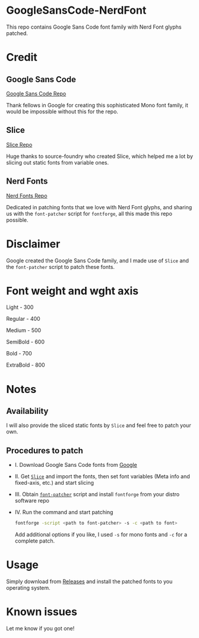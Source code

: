# GoogleSansCode-NerdFont
This repo contains Google Sans Code font family with Nerd Font glyphs patched.


# Credit

## Google Sans Code

[Google Sans Code Repo](https://github.com/googlefonts/googlesans-code)

Thank fellows in Google for creating this sophisticated Mono font family, it would be impossible without this for the repo.

## Slice

[Slice Repo](https://github.com/source-foundry/Slice)

Huge thanks to source-foundry who created Slice, which helped me a lot by slicing out static fonts from variable ones.

## Nerd Fonts

[Nerd Fonts Repo](https://github.com/ryanoasis/nerd-fonts)

Dedicated in patching fonts that we love with Nerd Font glyphs, and sharing us with the `font-patcher` script for `fontforge`, all this made this repo possible.


# Disclaimer

Google created the Google Sans Code family, and I made use of `Slice` and the `font-patcher` script to patch these fonts.


# Font weight and wght axis

Light - 300

Regular - 400

Medium - 500

SemiBold - 600

Bold - 700

ExtraBold - 800


# Notes

## Availability

I will also provide the sliced static fonts by `Slice` and feel free to patch your own.

## Procedures to patch

- I. Download Google Sans Code fonts from [Google](https://github.com/googlefonts/googlesans-code)

- II. Get [`Slice`](https://github.com/source-foundry/Slice) and import the fonts, then set font variables (Meta info and fixed-axis, etc.) and start slicing

- III. Obtain [`font-patcher`](https://github.com/ryanoasis/nerd-fonts?tab=readme-ov-file#font-patcher) script and install `fontforge` from your distro software repo

- IV. Run the command and start patching
  
  ```sh
  fontforge -script <path to font-patcher> -s -c <path to font>
  ```
  
  Add additional options if you like, I used `-s` for mono fonts and `-c` for a complete patch. 


# Usage

Simply download from [Releases](https://github.com/E-Vertin/GoogleSansCode-NerdFont/releases) and install the patched fonts to you operating system.


# Known issues

Let me know if you got one!